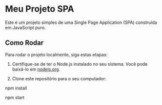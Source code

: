 # Meu Projeto SPA

Este é um projeto simples de uma Single Page Application (SPA) construída em JavaScript puro.

## Como Rodar

Para rodar o projeto localmente, siga estas etapas:

1. Certifique-se de ter o Node.js instalado no seu sistema. Você pode baixá-lo em [nodejs.org](https://nodejs.org/).

2. Clone este repositório para o seu computador:


npm install

npm start
